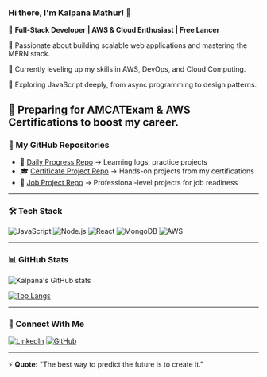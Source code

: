### Hi there, I'm Kalpana Mathur! 👋

🚀 **Full-Stack Developer | AWS & Cloud Enthusiast | Free Lancer**

🔹 Passionate about building scalable web applications and mastering the MERN stack.

🔹 Currently leveling up my skills in AWS, DevOps, and Cloud Computing.

🔹 Exploring JavaScript deeply, from async programming to design patterns.

🔹 Preparing for **AMCATExam** & **AWS Certifications** to boost my career.
---

### 📂 My GitHub Repositories
- 📌 [Daily Progress Repo](https://github.com/your-username/daily-progress) → Learning logs, practice projects
- 🎓 [Certificate Project Repo](https://github.com/your-username/certifications) → Hands-on projects from my certifications
- 💼 [Job Project Repo](https://github.com/your-username/job-projects) → Professional-level projects for job readiness

---

### 🛠️ Tech Stack
![JavaScript](https://img.shields.io/badge/JavaScript-F7DF1E?style=for-the-badge&logo=javascript&logoColor=black)
![Node.js](https://img.shields.io/badge/Node.js-339933?style=for-the-badge&logo=nodedotjs&logoColor=white)
![React](https://img.shields.io/badge/React-20232A?style=for-the-badge&logo=react&logoColor=61DAFB)
![MongoDB](https://img.shields.io/badge/MongoDB-47A248?style=for-the-badge&logo=mongodb&logoColor=white)
![AWS](https://img.shields.io/badge/AWS-FF9900?style=for-the-badge&logo=amazonaws&logoColor=white)

---

### 📊 GitHub Stats
![Kalpana's GitHub stats](https://github-readme-stats.vercel.app/api?username=your-username&show_icons=true&theme=tokyonight)

[![Top Langs](https://github-readme-stats.vercel.app/api/top-langs/?username=your-username&layout=compact&theme=tokyonight)](https://github.com/your-username)

---

### 🔗 Connect With Me
[![LinkedIn](https://img.shields.io/badge/LinkedIn-0A66C2?style=for-the-badge&logo=linkedin&logoColor=white)](https://www.linkedin.com/in/your-profile)
[![GitHub](https://img.shields.io/badge/GitHub-181717?style=for-the-badge&logo=github&logoColor=white)](https://github.com/your-username)

---

⚡ **Quote:** "The best way to predict the future is to create it."
